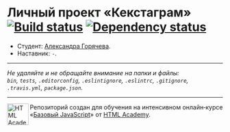 # Личный проект «Кекстаграм» [![Build status][travis-image]][travis-url] [![Dependency status][dependency-image]][dependency-url]

* Студент: [Александра Горячева](https://up.htmlacademy.ru/javascript/7/user/177129).
* Наставник: `-`.

---

_Не удаляйте и не обращайте внимание на папки и файлы:_<br>
_`bin`, `tests`, `.editorconfig`, `.eslintignore`, `.eslintrc`, `.gitignore`, `.travis.yml`, `package.json`._

---

<a href="https://htmlacademy.ru/intensive/javascript"><img align="left" width="50" height="50" title="HTML Academy" src="https://up.htmlacademy.ru/static/img/intensive/javascript/logo-for-github.svg"></a>

Репозиторий создан для обучения на интенсивном онлайн‑курсе «[Базовый JavaScript](https://htmlacademy.ru/intensive/javascript)» от [HTML Academy](https://htmlacademy.ru).

[travis-image]: https://travis-ci.org/htmlacademy-javascript/177129-kekstagram.svg?branch=master
[travis-url]: https://travis-ci.org/htmlacademy-javascript/177129-kekstagram
[dependency-image]: https://david-dm.org/htmlacademy-javascript/177129-kekstagram.svg?style=flat-square
[dependency-url]: https://david-dm.org/htmlacademy-javascript/177129-kekstagram
